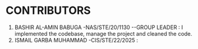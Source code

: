 # CONTRIBUTORS
1. BASHIR AL-AMIN BABUGA -NAS/STE/20/1130 --GROUP LEADER : I implemented the codebase, manage the project and cleaned the code.
2. ISMAIL GARBA MUHAMMAD -CIS/STE/22/2025 : 
